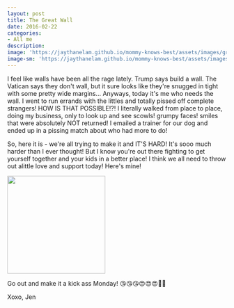 ```yaml
---
layout: post
title: The Great Wall
date: 2016-02-22
categories:
- All me
description:
image: 'https://jaythanelam.github.io/mommy-knows-best/assets/images/great-wall.jpg'
image-sm: 'https://jaythanelam.github.io/mommy-knows-best/assets/images/great-wall.jpg'
---
```


I feel like walls have been all the rage lately. Trump says build a wall. The Vatican says they don't wall, but it sure looks like they're snugged in tight with some pretty wide margins... Anyways, today it's me who needs the wall. I went to run errands with the littles and totally pissed off complete strangers! HOW IS THAT POSSIBLE!?! I literally walked from place to place, doing my business, only to look up and see scowls! grumpy faces! smiles that were absolutely NOT returned! I emailed a trainer for our dog and ended up in a pissing match about who had more to do!

So, here it is - we're all trying to make it and IT'S HARD! It's sooo much harder than I ever thought! But I know you're out there fighting to get yourself together and your kids in a better place! I think we all need to throw out alittle love and support today! Here's mine!

<img src="https://jaythanelam.github.io/mommy-knows-best/assets/images/great-wall-mine.jpg" style="width: 225px;"/>

Go out and make it a kick ass Monday! 😘😘😘😍😍😍👏👏

Xoxo,
Jen
